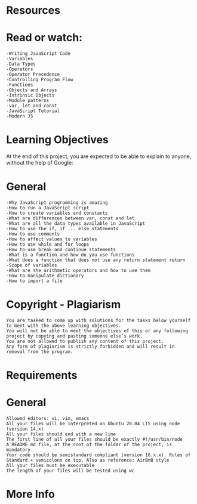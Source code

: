 # Resources

# Read or watch:

    -Writing JavaScript Code
    -Variables
    -Data Types
    -Operators
    -Operator Precedence
    -Controlling Program Flow
    -Functions
    -Objects and Arrays
    -Intrinsic Objects
    -Module patterns
    -var, let and const
    -JavaScript Tutorial
    -Modern JS

# Learning Objectives

At the end of this project, you are expected to be able to explain to anyone, without the help of Google:
# General

    -Why JavaScript programming is amazing
    -How to run a JavaScript script
    -How to create variables and constants
    -What are differences between var, const and let
    -What are all the data types available in JavaScript
    -How to use the if, if ... else statements
    -How to use comments
    -How to affect values to variables
    -How to use while and for loops
    -How to use break and continue statements
    -What is a function and how do you use functions
    -What does a function that does not use any return statement return
    -Scope of variables
    -What are the arithmetic operators and how to use them
    -How to manipulate dictionary
    -How to import a file

# Copyright - Plagiarism

    You are tasked to come up with solutions for the tasks below yourself to meet with the above learning objectives.
    You will not be able to meet the objectives of this or any following project by copying and pasting someone else’s work.
    You are not allowed to publish any content of this project.
    Any form of plagiarism is strictly forbidden and will result in removal from the program.

# Requirements
# General

    Allowed editors: vi, vim, emacs
    All your files will be interpreted on Ubuntu 20.04 LTS using node (version 14.x)
    All your files should end with a new line
    The first line of all your files should be exactly #!/usr/bin/node
    A README.md file, at the root of the folder of the project, is mandatory
    Your code should be semistandard compliant (version 16.x.x). Rules of Standard + semicolons on top. Also as reference: AirBnB style
    All your files must be executable
    The length of your files will be tested using wc

# More Info

